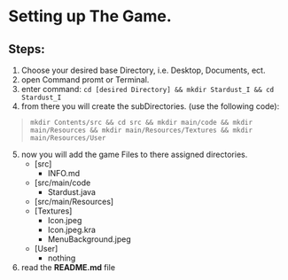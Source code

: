 # Setting up The Game.

## Steps:

1. Choose your desired base Directory, i.e. Desktop, Documents, ect.
2. open Command promt or Terminal.
3. enter command: `cd [desired Directory] && mkdir Stardust_I && cd Stardust_I`
4. from there you will create the subDirectories. (use the following code):
> `mkdir Contents/src && cd src && mkdir main/code && mkdir main/Resources && mkdir main/Resources/Textures && mkdir main/Resources/User`
5. now you will add the game Files to there assigned directories.
   - [src]
     - INFO.md
   - [src/main/code
     - Stardust.java
   - [src/main/Resources]
    - [Textures]
      - Icon.jpeg
      - Icon.jpeg.kra
      - MenuBackground.jpeg
    - [User]
      - nothing
6. read the **README.md** file
